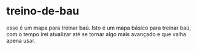# treino-de-bau
esse é um mapa para treinar baú.
Isto é um mapa básico para treinar baú, com o tempo irei atualizar até se tornar algo mais avançado e que valha apena usar.
